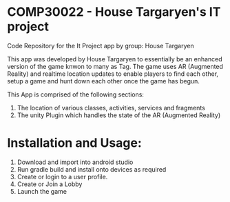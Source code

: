 # COMP30022 - House Targaryen's IT project
Code Repository for the It Project app by group: House Targaryen

This app was developed by House Targaryen to essentially be an enhanced version of the game knwon to many as Tag. The game uses AR (Augmented Reality) and realtime location updates to enable players to find each other, setup a game and hunt down each other once the game has begun.

This App is comprised of the following sections:
1. The location of various classes, activities, services and fragments
2. The unity Plugin which handles the state of the AR (Augmented Reality)

# Installation and Usage:
1. Download and import into android studio
2. Run gradle build and install onto devices as required
3. Create or login to a user profile.
4. Create or Join a Lobby
5. Launch the game
